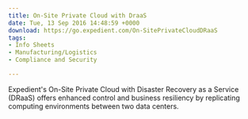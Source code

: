 ```yaml
---
title: On-Site Private Cloud with DraaS
date: Tue, 13 Sep 2016 14:48:59 +0000
download: https://go.expedient.com/On-SitePrivateCloudDRaaS
tags:
- Info Sheets
- Manufacturing/Logistics
- Compliance and Security

---
```

Expedient's On-Site Private Cloud with Disaster Recovery as a Service (DRaaS) offers enhanced control and business resiliency by replicating computing environments between two data centers.